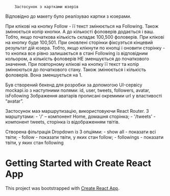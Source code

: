         Застосунок з картками юзерів

Відповідно до макету було реалізувао картки з юзерами.

При клікові на кнопку Follow - її текст змінюється на Following. Також змінюється колір кнопки. А до кількості фоловерів додається і ваш. Тобто, якщо початкова кількість складає 100,500 фоловерів. При клікові на кнопку буде 100,501.
При оновлені сторінки фіксуэться кінцевий результат дій юзера. Тобто, якщо клікнути по кнопці і оновити сторінку - то кнопка все рівно залишається в стані Following із відповідним кольором, а кількість фоловерів НЕ зменшується до початкового значення.
При повторному клікові на кнопку її текст та колір змінюються до початкового стану. Також змінюється і кількість фоловерів. Вона зменшується на 1.

Був створений бекенд для розробки за допомогою UI-сервісу mockapi.io з наступними полями: id, user, tweets, followers, avatar, isFollowing
Зображення аватарів прописані окремими url у властивості “avatar”.

Застосунок маэ маршрутизацію, використовуючи React Router. З марштутами: 
        - '/' – компонент Home, домашня сторінка;
        - '/tweets' - компонент tweets, сторінка із відображенням твітів.

Створена фiльтрацiя Dropdown із 3 опціями:
        - show all - показати всі твіти;
        - follow - показати твіти, у яких стан follow;
        - followings - показати твіти, у яких стан following

# Getting Started with Create React App

This project was bootstrapped with [Create React App](https://github.com/facebook/create-react-app).

